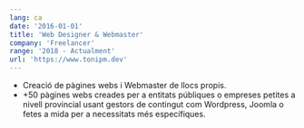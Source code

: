 ```yaml
---
lang: ca
date: '2016-01-01'
title: 'Web Designer & Webmaster'
company: 'Freelancer'
range: '2018 - Actualment'
url: 'https://www.tonipm.dev'
---
```


- Creació de pàgines webs i Webmaster de llocs propis.
- +50 pàgines webs creades per a entitats públiques o empreses petites a nivell provincial usant gestors de contingut com Wordpress, Joomla o fetes a mida per a necessitats més específiques.